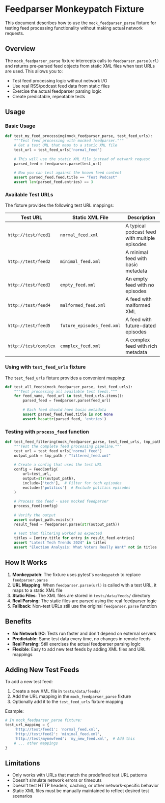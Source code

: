# Feedparser Monkeypatch Fixture

This document describes how to use the `mock_feedparser_parse` fixture for testing feed processing functionality without making actual network requests.

## Overview

The `mock_feedparser_parse` fixture intercepts calls to `feedparser.parse(url)` and returns pre-parsed feed objects from static XML files when test URLs are used. This allows you to:

- Test feed processing logic without network I/O
- Use real RSS/podcast feed data from static files
- Exercise the actual feedparser parsing logic
- Create predictable, repeatable tests

## Usage

### Basic Usage

```python
def test_my_feed_processing(mock_feedparser_parse, test_feed_urls):
    """Test feed processing with mocked feedparser."""
    # Get a test URL that maps to a static XML file
    test_url = test_feed_urls['normal_feed']
    
    # This will use the static XML file instead of network request
    parsed_feed = feedparser.parse(test_url)
    
    # Now you can test against the known feed content
    assert parsed_feed.feed.title == "Test Podcast"
    assert len(parsed_feed.entries) == 3
```

### Available Test URLs

The fixture provides the following test URL mappings:

| Test URL | Static XML File | Description |
|----------|----------------|-------------|
| `http://test/feed1` | `normal_feed.xml` | A typical podcast feed with multiple episodes |
| `http://test/feed2` | `minimal_feed.xml` | A minimal feed with basic metadata |
| `http://test/feed3` | `empty_feed.xml` | An empty feed with no episodes |
| `http://test/feed4` | `malformed_feed.xml` | A feed with malformed XML |
| `http://test/feed5` | `future_episodes_feed.xml` | A feed with future-dated episodes |
| `http://test/complex` | `complex_feed.xml` | A complex feed with rich metadata |

### Using with `test_feed_urls` fixture

The `test_feed_urls` fixture provides a convenient mapping:

```python
def test_all_feeds(mock_feedparser_parse, test_feed_urls):
    """Test processing all available test feeds."""
    for feed_name, feed_url in test_feed_urls.items():
        parsed_feed = feedparser.parse(feed_url)
        
        # Each feed should have basic metadata
        assert parsed_feed.feed.title is not None
        assert hasattr(parsed_feed, 'entries')
```

### Testing with `process_feed` function

```python
def test_feed_filtering(mock_feedparser_parse, test_feed_urls, tmp_path):
    """Test the complete feed processing pipeline."""
    test_url = test_feed_urls['normal_feed']
    output_path = tmp_path / "filtered_feed.xml"
    
    # Create a config that uses the test URL
    config = FeedConfig(
        url=test_url,
        output=str(output_path),
        include=['tech'],  # Filter for tech episodes
        exclude=['politics']  # Exclude politics episodes
    )
    
    # Process the feed - uses mocked feedparser
    process_feed(config)
    
    # Verify the output
    assert output_path.exists()
    result_feed = feedparser.parse(str(output_path))
    
    # Test that filtering worked as expected
    titles = [entry.title for entry in result_feed.entries]
    assert "Latest Tech Trends 2024" in titles
    assert "Election Analysis: What Voters Really Want" not in titles
```

## How It Works

1. **Monkeypatch**: The fixture uses pytest's `monkeypatch` to replace `feedparser.parse`
2. **URL Mapping**: When `feedparser.parse(url)` is called with a test URL, it maps to a static XML file
3. **Static Files**: The XML files are stored in `tests/data/feeds/` directory
4. **Real Parsing**: The static files are parsed using the real feedparser logic
5. **Fallback**: Non-test URLs still use the original `feedparser.parse` function

## Benefits

- **No Network I/O**: Tests run faster and don't depend on external servers
- **Predictable**: Same test data every time, no changes in remote feeds
- **Real Parsing**: Still exercises the actual feedparser parsing logic
- **Flexible**: Easy to add new test feeds by adding XML files and URL mappings

## Adding New Test Feeds

To add a new test feed:

1. Create a new XML file in `tests/data/feeds/`
2. Add the URL mapping in the `mock_feedparser_parse` fixture
3. Optionally add it to the `test_feed_urls` fixture mapping

Example:
```python
# In mock_feedparser_parse fixture:
test_url_mapping = {
    'http://test/feed1': 'normal_feed.xml',
    'http://test/feed2': 'minimal_feed.xml',
    'http://test/mynewfeed': 'my_new_feed.xml',  # Add this
    # ... other mappings
}
```

## Limitations

- Only works with URLs that match the predefined test URL patterns
- Doesn't simulate network errors or timeouts
- Doesn't test HTTP headers, caching, or other network-specific behavior
- Static XML files must be manually maintained to reflect desired test scenarios
